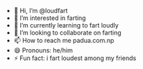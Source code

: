 - 👋 Hi, I’m @loudfart
- 👀 I’m interested in farting
- 🌱 I’m currently learning to fart loudly
- 💞️ I’m looking to collaborate on farting
- 📫 How to reach me padua.com.np
- 😄 Pronouns: he/him
- ⚡ Fun fact: i fart loudest among my friends


